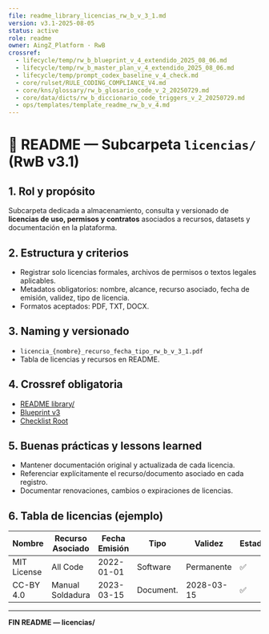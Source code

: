 ```yaml
---
file: readme_library_licencias_rw_b_v_3_1.md
version: v3.1-2025-08-05
status: active
role: readme
owner: AingZ_Platform · RwB
crossref:
  - lifecycle/temp/rw_b_blueprint_v_4_extendido_2025_08_06.md
  - lifecycle/temp/rw_b_master_plan_v_4_extendido_2025_08_06.md
  - lifecycle/temp/prompt_codex_baseline_v_4_check.md
  - core/rulset/RULE_CODING_COMPLIANCE_V4.md
  - core/kns/glossary/rw_b_glosario_code_v_2_20250729.md
  - core/data/dicts/rw_b_diccionario_code_triggers_v_2_20250729.md
  - ops/templates/template_readme_rw_b_v_4.md
---
```


# 📜 README — Subcarpeta `licencias/` (RwB v3.1)

## 1. Rol y propósito
Subcarpeta dedicada a almacenamiento, consulta y versionado de **licencias de uso, permisos y contratos** asociados a recursos, datasets y documentación en la plataforma.

## 2. Estructura y criterios
- Registrar solo licencias formales, archivos de permisos o textos legales aplicables.
- Metadatos obligatorios: nombre, alcance, recurso asociado, fecha de emisión, validez, tipo de licencia.
- Formatos aceptados: PDF, TXT, DOCX.

## 3. Naming y versionado
- `licencia_{nombre}_recurso_fecha_tipo_rw_b_v_3_1.pdf`
- Tabla de licencias y recursos en README.

## 4. Crossref obligatoria
- [README library/](../readme_library_rw_b_v_3_1.md)
- [Blueprint v3](../../../blueprint_rw_b_platform_v_3_20250803.md)
- [Checklist Root](../../../checklist_root_rw_b_v_3_20250805.md)

## 5. Buenas prácticas y lessons learned
- Mantener documentación original y actualizada de cada licencia.
- Referenciar explícitamente el recurso/documento asociado en cada registro.
- Documentar renovaciones, cambios o expiraciones de licencias.

## 6. Tabla de licencias (ejemplo)

| Nombre               | Recurso Asociado   | Fecha Emisión | Tipo      | Validez     | Estado |
|----------------------|--------------------|---------------|-----------|-------------|--------|
| MIT License          | All Code           | 2022-01-01    | Software  | Permanente  | ✅     |
| CC-BY 4.0            | Manual Soldadura   | 2023-03-15    | Document. | 2028-03-15  | ✅     |

---
**FIN README — licencias/**


